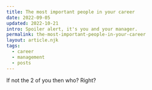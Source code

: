 ```yaml
---
title: The most important people in your career
date: 2022-09-05
updated: 2022-10-21
intro: Spoiler alert, it's you and your manager.
permalink: the-most-important-people-in-your-career
layout: article.njk
tags:
  - career
  - management
  - posts
---
```


If not the 2 of you then who? Right?
